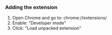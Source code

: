 ### Adding the extension

  1. Open Chrome and go to: chrome://extensions/
  2. Enable: "Developer mode"
  3. Click: "Load unpacked extension"
